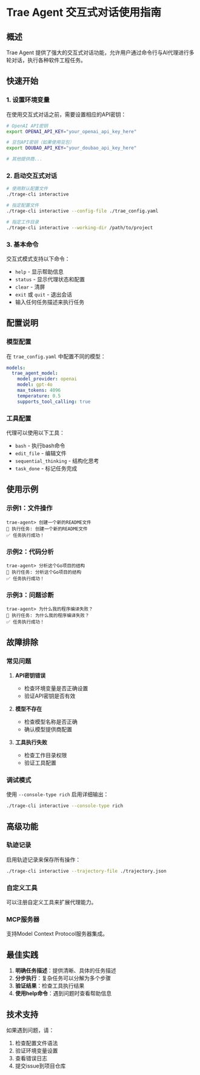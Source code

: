 # Trae Agent 交互式对话使用指南

## 概述

Trae Agent 提供了强大的交互式对话功能，允许用户通过命令行与AI代理进行多轮对话，执行各种软件工程任务。

## 快速开始

### 1. 设置环境变量

在使用交互式对话之前，需要设置相应的API密钥：

```bash
# OpenAI API密钥
export OPENAI_API_KEY="your_openai_api_key_here"

# 豆包API密钥（如果使用豆包）
export DOUBAO_API_KEY="your_doubao_api_key_here"

# 其他提供商...
```

### 2. 启动交互式对话

```bash
# 使用默认配置文件
./trage-cli interactive

# 指定配置文件
./trage-cli interactive --config-file ./trae_config.yaml

# 指定工作目录
./trage-cli interactive --working-dir /path/to/project
```

### 3. 基本命令

交互式模式支持以下命令：

- `help` - 显示帮助信息
- `status` - 显示代理状态和配置
- `clear` - 清屏
- `exit` 或 `quit` - 退出会话
- 输入任何任务描述来执行任务

## 配置说明

### 模型配置

在 `trae_config.yaml` 中配置不同的模型：

```yaml
models:
  trae_agent_model:
    model_provider: openai
    model: gpt-4o
    max_tokens: 4096
    temperature: 0.5
    supports_tool_calling: true
```

### 工具配置

代理可以使用以下工具：

- `bash` - 执行bash命令
- `edit_file` - 编辑文件
- `sequential_thinking` - 结构化思考
- `task_done` - 标记任务完成

## 使用示例

### 示例1：文件操作

```
trae-agent> 创建一个新的README文件
🚀 执行任务: 创建一个新的README文件
✅ 任务执行成功！
```

### 示例2：代码分析

```
trae-agent> 分析这个Go项目的结构
🚀 执行任务: 分析这个Go项目的结构
✅ 任务执行成功！
```

### 示例3：问题诊断

```
trae-agent> 为什么我的程序编译失败？
🚀 执行任务: 为什么我的程序编译失败？
✅ 任务执行成功！
```

## 故障排除

### 常见问题

1. **API密钥错误**
   - 检查环境变量是否正确设置
   - 验证API密钥是否有效

2. **模型不存在**
   - 检查模型名称是否正确
   - 确认模型提供商配置

3. **工具执行失败**
   - 检查工作目录权限
   - 验证工具配置

### 调试模式

使用 `--console-type rich` 启用详细输出：

```bash
./trage-cli interactive --console-type rich
```

## 高级功能

### 轨迹记录

启用轨迹记录来保存所有操作：

```bash
./trage-cli interactive --trajectory-file ./trajectory.json
```

### 自定义工具

可以注册自定义工具来扩展代理能力。

### MCP服务器

支持Model Context Protocol服务器集成。

## 最佳实践

1. **明确任务描述**：提供清晰、具体的任务描述
2. **分步执行**：复杂任务可以分解为多个步骤
3. **验证结果**：检查工具执行结果
4. **使用help命令**：遇到问题时查看帮助信息

## 技术支持

如果遇到问题，请：

1. 检查配置文件语法
2. 验证环境变量设置
3. 查看错误日志
4. 提交issue到项目仓库
